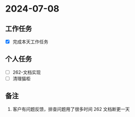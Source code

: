 # 2024-07-08

## 工作任务

- [x] 完成本天工作任务

## 个人任务

- [ ] 262-文档实现
- [ ] 清理猫柜

## 备注

1. 客户有问题反馈，排查问题用了很多时间 262 文档断更一天
